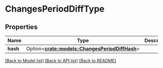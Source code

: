# ChangesPeriodDiffType

## Properties

Name | Type | Description | Notes
------------ | ------------- | ------------- | -------------
**hash** | Option<[**crate::models::ChangesPeriodDiffHash**](changes.DiffHash.md)> |  | [optional]

[[Back to Model list]](./README.md#documentation-for-models) [[Back to API list]](./README.md#documentation-for-api-endpoints) [[Back to README]](../README.md)
